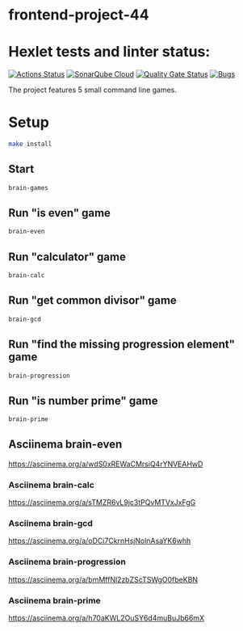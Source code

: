 # frontend-project-44

# Hexlet tests and linter status:
[![Actions Status](https://github.com/BlizzardAZ/frontend-project-44/actions/workflows/hexlet-check.yml/badge.svg)](https://github.com/BlizzardAZ/frontend-project-44/actions)
[![SonarQube Cloud](https://sonarcloud.io/images/project_badges/sonarcloud-light.svg)](https://sonarcloud.io/summary/new_code?id=BlizzardAZ_frontend-project-44)
[![Quality Gate Status](https://sonarcloud.io/api/project_badges/measure?project=BlizzardAZ_frontend-project-44&metric=alert_status)](https://sonarcloud.io/summary/new_code?id=BlizzardAZ_frontend-project-44)
[![Bugs](https://sonarcloud.io/api/project_badges/measure?project=BlizzardAZ_frontend-project-44&metric=bugs)](https://sonarcloud.io/summary/new_code?id=BlizzardAZ_frontend-project-44)

The project features 5 small command line games.


# Setup

```bash
make install
```

## Start

```bash
brain-games
```

## Run "is even" game

```bash
brain-even
``` 

## Run "calculator" game

```bash
brain-calc
``` 

## Run "get common divisor" game

```bash
brain-gcd
``` 
	
## Run "find the missing progression element" game

```bash
brain-progression
```	

## Run "is number prime" game

```bash
brain-prime 
```


## Asciinema brain-even
https://asciinema.org/a/wdS0xREWaCMrsiQ4rYNVEAHwD
### Asciinema brain-calc
https://asciinema.org/a/sTMZR6vL9jc3tPQvMTVxJxFgG
### Asciinema brain-gcd
https://asciinema.org/a/oDCi7CkrnHsjNolnAsaYK6whh
### Asciinema brain-progression
https://asciinema.org/a/bmMffNl2zbZScTSWgO0fbeKBN
### Asciinema brain-prime
https://asciinema.org/a/h70aKWL2OuSY6d4muBuJb66mX
